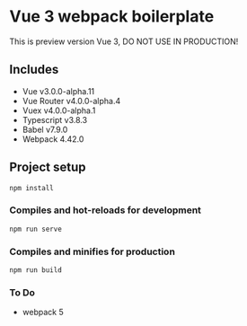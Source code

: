 # Vue 3 webpack boilerplate

This is preview version Vue 3, DO NOT USE IN PRODUCTION!

## Includes

- Vue v3.0.0-alpha.11
- Vue Router v4.0.0-alpha.4
- Vuex v4.0.0-alpha.1
- Typescript v3.8.3
- Babel v7.9.0
- Webpack 4.42.0


## Project setup
```
npm install
```

### Compiles and hot-reloads for development
```
npm run serve
```

### Compiles and minifies for production
```
npm run build
```

### To Do
- webpack 5
